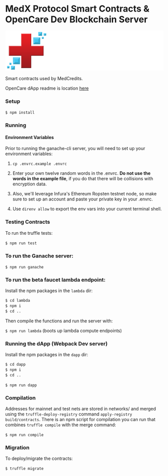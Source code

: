 # MedX Protocol Smart Contracts & OpenCare Dev Blockchain Server

[![Logo](assets/medcredwhitecropped.png)](https://medcredits.io/)

Smart contracts used by MedCredits.

OpenCare dApp readme is location [here](dapp/README.md)

### Setup

`$ npm install`

### Running

#### Environment Variables

Prior to running the ganache-cli server, you will need to set up your environment variables:

1. `cp .envrc.example .envrc`

2. Enter your own twelve random words in the .envrc. <strong>Do not use the words in the example file</strong>, if you do that there will be collisions with encryption data.

3. Also, we'll leverage Infura's Ethereum Ropsten testnet node, so make sure to set up an account and paste your private key in your .envrc.

4. Use `direnv allow` to export the env vars into your current terminal shell.

### Testing Contracts

To run the truffle tests:

`$ npm run test`

### To run the Ganache server:

`$ npm run ganache`

### To run the beta faucet lambda endpoint:

Install the npm packages in the `lambda` dir:

```sh
$ cd lambda
$ npm i
$ cd ..
```

Then compile the functions and run the server with:

`$ npm run lambda` (boots up lambda compute endpoints)

### Running the dApp (Webpack Dev server)

Install the npm packages in the `dapp` dir:

```sh
$ cd dapp
$ npm i
$ cd ..
```

`$ npm run dapp`

### Compilation

Addresses for mainnet and test nets are stored in networks/ and merged using the `truffle-deploy-registry` command `apply-registry build/contracts`.  There is an npm script for compilation you can run that combines `truffle compile` with the merge command:

`$ npm run compile`

### Migration

To deploy/migrate the contracts:

`$ truffle migrate`
